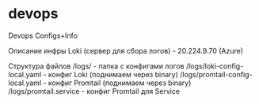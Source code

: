 # devops
Devops Configs+Info


Описание инфры
Loki (сервер для сбора логов) - 20.224.9.70 (Azure)


Структура файлов
/logs/ - папка с конфигами логов
/logs/loki-config-local.yaml - конфиг Loki (поднимаем через binary)
/logs/promtail-config-local.yaml - конфиг Promtail (поднимаем через binary)
/logs/promtail.service - конфиг Promtail для Service